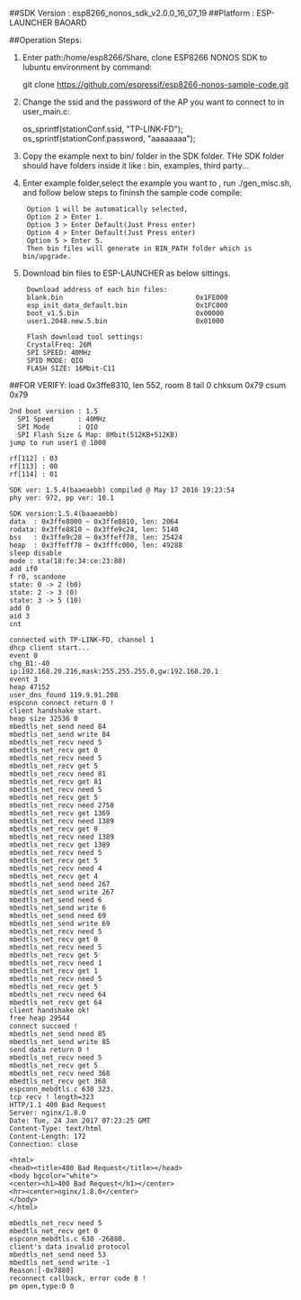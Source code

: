 ##SDK Version : esp8266_nonos_sdk_v2.0.0_16_07_19
##Platform : ESP-LAUNCHER BAOARD

##Operation Steps:

1. Enter path:/home/esp8266/Share, clone ESP8266 NONOS SDK to lubuntu environment by command: 
       
	git clone https://github.com/espressif/esp8266-nonos-sample-code.git
	   
2. Change the ssid and the password of the AP you want to connect to in user_main.c:
		
	os_sprintf(stationConf.ssid, "TP-LINK-FD");
	os_sprintf(stationConf.password, "aaaaaaaa");

3. Copy the example next to bin/ folder in the SDK folder. THe SDK folder should have folders inside it like : bin, examples, third party...
	   
4. Enter example folder,select the example you want to , run ./gen_misc.sh, and follow below steps to fininsh the sample code compile:
	
		Option 1 will be automatically selected, 
		Option 2 > Enter 1. 
		Option 3 > Enter Default(Just Press enter)
		Option 4 > Enter Default(Just Press enter)
		Option 5 > Enter 5.
		Then bin files will generate in BIN_PATH folder which is bin/upgrade.
	   
5. Download bin files to ESP-LAUNCHER as below sittings.
		
		Download address of each bin files:
		blank.bin				           		  0x1FE000
		esp_init_data_default.bin			  	  0x1FC000
		boot_v1.5.bin					   		  0x00000
		user1.2048.new.5.bin			          0x01000
		
		Flash download tool settings:
		CrystalFreq: 26M
		SPI SPEED: 40MHz
		SPID MODE: QIO
		FLASH SIZE: 16Mbit-C11
			
##FOR VERIFY:
	load 0x3ffe8310, len 552, room 8 
	tail 0
	chksum 0x79
	csum 0x79

	2nd boot version : 1.5
	  SPI Speed      : 40MHz
	  SPI Mode       : QIO
	  SPI Flash Size & Map: 8Mbit(512KB+512KB)
	jump to run user1 @ 1000

	rf[112] : 03
	rf[113] : 00
	rf[114] : 01

	SDK ver: 1.5.4(baaeaebb) compiled @ May 17 2016 19:23:54
	phy ver: 972, pp ver: 10.1

	SDK version:1.5.4(baaeaebb)
	data  : 0x3ffe8000 ~ 0x3ffe8810, len: 2064
	rodata: 0x3ffe8810 ~ 0x3ffe9c24, len: 5140
	bss   : 0x3ffe9c28 ~ 0x3ffeff78, len: 25424
	heap  : 0x3ffeff78 ~ 0x3fffc000, len: 49288
	sleep disable
	mode : sta(18:fe:34:ce:23:80)
	add if0
	f r0, scandone
	state: 0 -> 2 (b0)
	state: 2 -> 3 (0)
	state: 3 -> 5 (10)
	add 0
	aid 3
	cnt 

	connected with TP-LINK-FD, channel 1
	dhcp client start...
	event 0
	chg_B1:-40
	ip:192.168.20.216,mask:255.255.255.0,gw:192.168.20.1
	event 3
	heap 47152
	user_dns_found 119.9.91.208 
	espconn connect return 0 ! 
	client handshake start.
	heap size 32536 0
	mbedtls_net_send need 84
	mbedtls_net_send write 84
	mbedtls_net_recv need 5
	mbedtls_net_recv get 0
	mbedtls_net_recv need 5
	mbedtls_net_recv get 5
	mbedtls_net_recv need 81
	mbedtls_net_recv get 81
	mbedtls_net_recv need 5
	mbedtls_net_recv get 5
	mbedtls_net_recv need 2758
	mbedtls_net_recv get 1369
	mbedtls_net_recv need 1389
	mbedtls_net_recv get 0
	mbedtls_net_recv need 1389
	mbedtls_net_recv get 1389
	mbedtls_net_recv need 5
	mbedtls_net_recv get 5
	mbedtls_net_recv need 4
	mbedtls_net_recv get 4
	mbedtls_net_send need 267
	mbedtls_net_send write 267
	mbedtls_net_send need 6
	mbedtls_net_send write 6
	mbedtls_net_send need 69
	mbedtls_net_send write 69
	mbedtls_net_recv need 5
	mbedtls_net_recv get 0
	mbedtls_net_recv need 5
	mbedtls_net_recv get 5
	mbedtls_net_recv need 1
	mbedtls_net_recv get 1
	mbedtls_net_recv need 5
	mbedtls_net_recv get 5
	mbedtls_net_recv need 64
	mbedtls_net_recv get 64
	client handshake ok!
	free heap 29544
	connect succeed ! 
	mbedtls_net_send need 85
	mbedtls_net_send write 85
	send data return 0 ! 
	mbedtls_net_recv need 5
	mbedtls_net_recv get 5
	mbedtls_net_recv need 368
	mbedtls_net_recv get 368
	espconn_mebdtls.c 630 323.
	tcp recv ! length=323
	HTTP/1.1 400 Bad Request
	Server: nginx/1.8.0
	Date: Tue, 24 Jan 2017 07:23:25 GMT
	Content-Type: text/html
	Content-Length: 172
	Connection: close

	<html>
	<head><title>400 Bad Request</title></head>
	<body bgcolor="white">
	<center><h1>400 Bad Request</h1></center>
	<hr><center>nginx/1.8.0</center>
	</body>
	</html>

	mbedtls_net_recv need 5
	mbedtls_net_recv get 0
	espconn_mebdtls.c 630 -26880.
	client's data invalid protocol
	mbedtls_net_send need 53
	mbedtls_net_send write -1
	Reason:[-0x7880]
	reconnect callback, error code 8 ! 
	pm open,type:0 0
